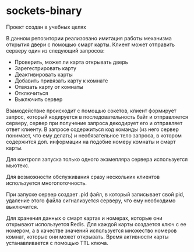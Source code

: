 # sockets-binary

Проект создан в учебных целях

В данном репозитории реализовано имитация работы механизма открытия двери с помощью смарт карты. Клиент может отправить серверу один из следующий запросов:
- Проверить, может ли карта открывать дверь
- Зарегестрировать карту
- Деактивировать карты
- Добавить привязать карту к комнате
- Отвязать карту от комнаты
- Отключиться
- Выключить сервер

Взамодействие происходит с помощью сокетов, клиент формирует запрос, который кодируется в последовательность байт и отправляется серверу, сервер при получение запроса декодирует его и отправляет ответ клиенту. В запросе содержиться код команды (из него сервер понимает, что ему делать) и необязательное тело запроса, в котором содержится доп. информации на подобие номеру комнаты и смарт карты.

Для контроля запуска только одного экзмепляра сервера используется мьютекс.

Для возможности обслуживания сразу нескольких клиентов используется многопоточность.

При запуске сервер создает .pid файл, в который записывает свой pid, удаление этого файла сигнализуется серверу, что ему необходимо выключится.

Для хранения данных о смарт картах и номерах, которые они открывают используется Redis. Для каждой карты создается ключ с ее номером, а в качестве значений используется множество номеров комнат, которые они может открывать. Время активности карты устанавливается с помощью TTL ключа.
